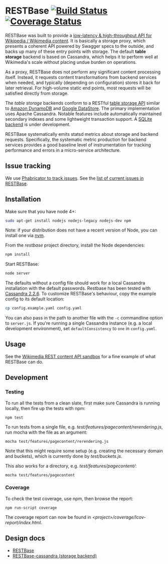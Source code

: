 # RESTBase [![Build Status](https://travis-ci.org/wikimedia/restbase.svg?branch=master)](https://travis-ci.org/wikimedia/restbase) [![Coverage Status](https://coveralls.io/repos/wikimedia/restbase/badge.svg?branch=master)](https://coveralls.io/r/wikimedia/restbase?branch=master)


RESTBase was built to provide a [low-latency & high-throughput API for
Wikipedia / Wikimedia
content](http://rest.wikimedia.org/en.wikipedia.org/v1/?doc). It is basically
a storage proxy, which presents a coherent API powered by Swagger specs to the
outside, and backs up many of these entry points with storage.  The default
**table storage** backend is based on Cassandra, which helps it to perform
well at Wikimedia's scale without placing undue burden on operations.

As a proxy, RESTBase does not perform any significant content processing
itself. Instead, it requests content transformations from backend services
when needed, and typically (depending on configuration) stores it back for
later retrieval. For high-volume static end points, most requests will be
satisfied directly from storage.

The *table storage* backends conform to a RESTful [table storage
API](https://github.com/wikimedia/restbase/blob/master/doc/TableStorageAPI.md)
similar to [Amazon DynamoDB](http://aws.amazon.com/documentation/dynamodb/)
and [Google DataStore](https://developers.google.com/datastore/). The primary
implementation uses Apache Cassandra. Notable features include automatically
maintained secondary indexes and some lightweight transaction support. A
[SQLite backend](https://github.com/wikimedia/restbase-mod-table-sqlite) is
under development.

RESTBase systematically emits statsd metrics about storage and backend
requests. Specifically, the systematic metric production for backend services
provides a good baseline level of instrumentation for tracking performance
and errors in a micro-service architecture.

## Issue tracking

We use [Phabricator to track
issues](https://phabricator.wikimedia.org/maniphest/task/create/?projects=PHID-PROJ-mszihytuo3ij3fcxcxgm). See the [list of current issues in RESTBase](https://phabricator.wikimedia.org/tag/restbase/).

## Installation

Make sure that you have node 4+:
```sh
sudo apt-get install nodejs nodejs-legacy nodejs-dev npm
```

Note: if your distribution does not have a recent version of Node, you can
install one via [nvm](https://github.com/creationix/nvm).

From the *restbase* project directory, install the Node dependencies:

```sh
npm install
```

Start RESTBase:

```sh
node server
```

The defaults without a config file should work for a local Cassandra
installation with the default passwords. Restbase has been tested with
[Cassandra 2.2.6](http://wiki.apache.org/cassandra/DebianPackaging).
To customize RESTBase's behaviour, copy the example config to its
default location:

```sh
cp config.example.yaml config.yaml
```

You can also pass in the path to another file with the `-c` commandline option
to `server.js`. If you're running a single Cassandra instance (e.g. a local
development environment), set `defaultConsistency` to `one` in
`config.yaml`.

## Usage

See the [Wikimedia REST content API sandbox](https://en.wikipedia.org/api/rest_v1/)
for a fine example of what RESTBase can do.

## Development

### Testing

To run all the tests from a clean slate, first make sure Cassandra is running locally, then fire up the tests with npm:

```
npm test
```

To run tests from a single file, e.g. *test/features/pagecontent/rerendering.js*, run mocha with the file as an argument:

```
mocha test/features/pagecontent/rerendering.js
```

Note that this might require some setup (e.g. creating the necessary domain and buckets), which is currently done by *test/buckets.js*.

This also works for a directory, e.g. *test/features/pagecontent/*:

```
mocha test/features/pagecontent
```

### Coverage

To check the test coverage, use npm, then browse the report:

```
npm run-script coverage
```

The coverage report can now be found in *&lt;project&gt;/coverage/lcov-report/index.html*.

## Design docs

- [RESTBase](https://github.com/gwicke/restbase/blob/master/doc/)
- [RESTBase-cassandra (storage backend)](https://github.com/gwicke/restbase-cassandra/blob/master/doc/)

